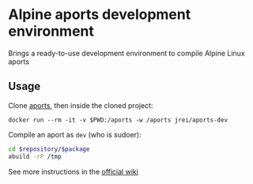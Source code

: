 # Alpine aports development environment

Brings a ready-to-use development environment to compile Alpine Linux aports

## Usage

Clone [aports](https://github.com/alpinelinux/aports), then inside the cloned project:

`docker run --rm -it -v $PWD:/aports -w /aports jrei/aports-dev`

Compile an aport as `dev` (who is sudoer):

```sh
cd $repository/$package
abuild -rP /tmp
```

See more instructions in the [official wiki](https://wiki.alpinelinux.org/wiki/Creating_an_Alpine_package)

